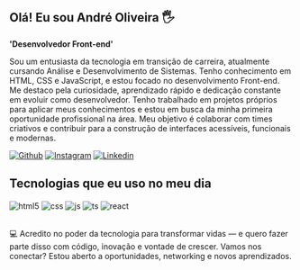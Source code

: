 ## Olá! Eu sou André Oliveira 🖐️

**'Desenvolvedor Front-end'**

Sou um entusiasta da tecnologia em transição de carreira, atualmente cursando Análise e Desenvolvimento de Sistemas. Tenho conhecimento em HTML, CSS e JavaScript, e estou focado no desenvolvimento Front-end. Me destaco pela curiosidade, aprendizado rápido e dedicação constante em evoluir como desenvolvedor.
Tenho trabalhado em projetos próprios para aplicar meus conhecimentos e estou em busca da minha primeira oportunidade profissional na área. Meu objetivo é colaborar com times criativos e contribuir para a construção de interfaces acessíveis, funcionais e modernas.
 
[![Github](https://img.shields.io/badge/GitHub-100000?style=for-the-badge&logo=github&logoColor=white)](https://github.com/andreoliveira-futurodev)
[![Instagram](https://img.shields.io/badge/Instagram-E4405F?style=for-the-badge&logo=instagram&logoColor=white)](https://www.instagram.com/andreoliveirasousa/)
[![Linkedin](https://img.shields.io/badge/LinkedIn-0077B5?style=for-the-badge&logo=linkedin&logoColor=white)](www.linkedin.com/in/andre-oliveira-08b025319/)

## Tecnologias que eu uso no meu dia

<div style="display: inline_block">
  <img align="center" alt="html5" src="https://img.shields.io/badge/HTML5-E34F26?style=for-the-badge&logo=html5&logoColor=white" />
  <img align="center" alt="css" src="https://img.shields.io/badge/CSS3-1572B6?style=for-the-badge&logo=css3&logoColor=white" />
  <img align="center" alt="js" src="https://img.shields.io/badge/JavaScript-F7DF1E?style=for-the-badge&logo=javascript&logoColor=black" />
  <img align="center" alt="ts" src="https://img.shields.io/badge/TypeScript-007ACC?style=for-the-badge&logo=typescript&logoColor=white" />
  <img align="center" alt="react" src="https://img.shields.io/badge/React-20232A?style=for-the-badge&logo=react&logoColor=61DAFB" />
</div><br/>
 
💻 Acredito no poder da tecnologia para transformar vidas — e quero fazer parte disso com código, inovação e vontade de crescer.
Vamos nos conectar? Estou aberto a oportunidades, networking e novos aprendizados.
